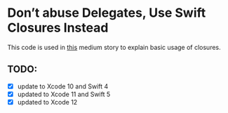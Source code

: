 # Don’t abuse Delegates, Use Swift Closures Instead

This code is used in [this](https://medium.com/@dmlebron/using-swift-closures-as-an-alternative-to-delegates-5c3c1a7f45d6) medium story to explain basic usage of closures.

## TODO: 
- [x] update to Xcode 10 and Swift 4
- [x] updated to Xcode 11 and Swift 5 
- [x] updated to Xcode 12
